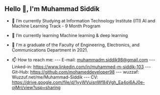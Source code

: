 ##                                                             Hello 👋, I'm Muhammad Siddik



- 🔭 I’m currently Studying at Information Technology Institute (ITI) AI and Machine Learning Track - 9 Month Program
- 🌱 I’m currently learning Machine learning & deep learning
- 📝 I'm a graduate of the Faculty of Engineering, Electronics, and Communications Department in 2021.


- 📫 How to reach me:
--- E-mail: muhammadm.siddik98@gmail.com
--- Linked-in: https://www.linkedin.com/in/muhammed-m-siddik-103
--- Git-Hub: https://github.com/mohameddeveloper98
--- wuzzaf: Wuzzuf.net/me/Muhammad-Siddik
--- CV: https://drive.google.com/file/d/1yyWVuisnWf84Vgh_Ea4oj6AJ0e-ojMri/view?usp=sharing




